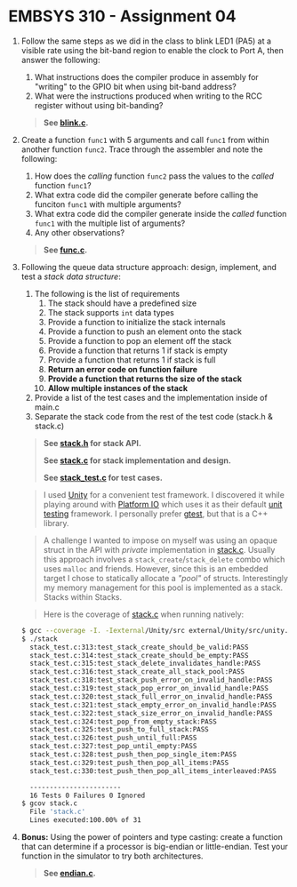 # EMBSYS 310 - Assignment 04

1. Follow the same steps as we did in the class to blink LED1 (PA5) at a visible rate using the bit-band region to enable the clock to Port A, then answer the following:
    1. What instructions does the compiler produce in assembly for "writing" to the GPIO bit when using bit-band address?
    2. What were the instructions produced when writing to the RCC register without using bit-banding?

    >**See [blink.c](blink.c).**



2. Create a function `func1` with 5 arguments and call `func1` from within another function `func2`. Trace through the assembler and note the following:
    1. How does the *calling* function `func2` pass the values to the *called* function `func1`?
    2. What extra code did the compiler generate before calling the funciton `func1` with multiple arguments?
    3. What extra code did the compiler generate inside the *called* function `func1` with the multiple list of arguments?
    4. Any other observations?

    >**See [func.c](func.c).**



3. Following the queue data structure approach: design, implement, and test a *stack data structure*:
    1. The following is the list of requirements
        1. The stack should have a predefined size
        2. The stack supports `int` data types
        3. Provide a function to initialize the stack internals
        4. Provide a function to push an element onto the stack
        5. Provide a function to pop an element off the stack
        6. Provide a function that returns 1 if stack is empty
        7. Provide a function that returns 1 if stack is full
        8. **Return an error code on function failure**
        9. **Provide a function that returns the size of the stack**
        10. **Allow multiple instances of the stack**
    2. Provide a list of the test cases and the implementation inside of main.c
    3. Separate the stack code from the rest of the test code (stack.h & stack.c)


    >**See [stack.h](stack.h) for stack API.**
    >
    >**See [stack.c](stack.c) for stack implementation and design.**
    >
    >**See [stack_test.c](stack_test.c) for test cases.**

    >I used [Unity](http://www.throwtheswitch.org/unity) for a convenient test framework.
    >I discovered it while playing around with [Platform IO](https://docs.platformio.org/en/latest/home/index.html) which uses it as their default [unit testing](https://docs.platformio.org/en/latest/tutorials/core/unit_testing_blink.html#tutorial-unit-testing-blink) framework.
    >I personally prefer [gtest](https://github.com/google/googletest#googletest), but that is a C++ library.

    >A challenge I wanted to impose on myself was using an opaque struct in the API with *private* implementation in [stack.c](stack.c).
    >Usually this approach involves a `stack_create`/`stack_delete` combo which uses `malloc` and friends.
    >However, since this is an embedded target I chose to statically allocate a *"pool"* of structs.
    >Interestingly my memory management for this pool is implemented as a stack. Stacks within Stacks.

    >Here is the coverage of [stack.c](stack.c) when running natively:
    ```bash
    $ gcc --coverage -I. -Iexternal/Unity/src external/Unity/src/unity.c stack.c stack_test.c -o stack
    $ ./stack
      stack_test.c:313:test_stack_create_should_be_valid:PASS
      stack_test.c:314:test_stack_create_should_be_empty:PASS
      stack_test.c:315:test_stack_delete_invalidates_handle:PASS
      stack_test.c:316:test_stack_create_all_stack_pool:PASS
      stack_test.c:318:test_stack_push_error_on_invalid_handle:PASS
      stack_test.c:319:test_stack_pop_error_on_invalid_handle:PASS
      stack_test.c:320:test_stack_full_error_on_invalid_handle:PASS
      stack_test.c:321:test_stack_empty_error_on_invalid_handle:PASS
      stack_test.c:322:test_stack_size_error_on_invalid_handle:PASS
      stack_test.c:324:test_pop_from_empty_stack:PASS
      stack_test.c:325:test_push_to_full_stack:PASS
      stack_test.c:326:test_push_until_full:PASS
      stack_test.c:327:test_pop_until_empty:PASS
      stack_test.c:328:test_push_then_pop_single_item:PASS
      stack_test.c:329:test_push_then_pop_all_items:PASS
      stack_test.c:330:test_push_then_pop_all_items_interleaved:PASS

      -----------------------
      16 Tests 0 Failures 0 Ignored
    $ gcov stack.c
      File 'stack.c'
      Lines executed:100.00% of 31
    ```



4. **Bonus:** Using the power of pointers and type casting: create a function that can determine if a processor is big-endian or little-endian. Test your function in the simulator to try both architectures.

    >**See [endian.c](endian.c).**
